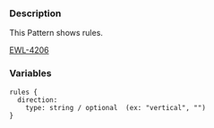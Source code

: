 ### Description
This Pattern shows rules.

[EWL-4206](https://issues.ama-assn.org/browse/EWL-4189)

### Variables
~~~
rules {
  direction:
    type: string / optional  (ex: "vertical", "")
}
~~~